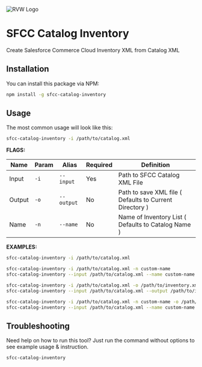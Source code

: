 ![RVW Logo](https://red-van-workshop.s3.us-east-1.amazonaws.com/logo.png "RVW Logo")

SFCC Catalog Inventory
===

Create Salesforce Commerce Cloud Inventory XML from Catalog XML

Installation
---

You can install this package via NPM:

```bash
npm install -g sfcc-catalog-inventory
```

Usage
---

The most common usage will look like this:

```bash
sfcc-catalog-inventory -i /path/to/catalog.xml
```

**FLAGS:**

Name     | Param      | Alias      | Required | Definition
---------|------------|------------|----------|------------------------------------
Input    | `-i`       | `--input`  | Yes      | Path to SFCC Catalog XML File
Output   | `-o`       | `--output` | No       | Path to save XML file ( Defaults to Current Directory )
Name     | `-n`       | `--name`   | No       | Name of Inventory List ( Defaults to Catalog Name )

**EXAMPLES:**

```bash
sfcc-catalog-inventory -i /path/to/catalog.xml

sfcc-catalog-inventory -i /path/to/catalog.xml -n custom-name
sfcc-catalog-inventory --input /path/to/catalog.xml --name custom-name

sfcc-catalog-inventory -i /path/to/catalog.xml -o /path/to/inventory.xml
sfcc-catalog-inventory --input /path/to/catalog.xml --output /path/to/inventory.xml

sfcc-catalog-inventory -i /path/to/catalog.xml -n custom-name -o /path/to/inventory.xml
sfcc-catalog-inventory --input /path/to/catalog.xml --name custom-name --output /path/to/inventory.xml
```

Troubleshooting
---

Need help on how to run this tool?  Just run the command without options to see example usage & instruction.

```bash
sfcc-catalog-inventory
```
